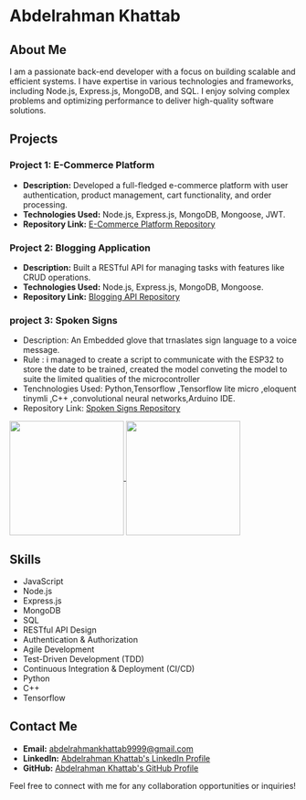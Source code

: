 # Abdelrahman Khattab

## About Me

I am a passionate back-end developer with a focus on building scalable and efficient systems. I have expertise in various technologies and frameworks, including Node.js, Express.js, MongoDB, and SQL. I enjoy solving complex problems and optimizing performance to deliver high-quality software solutions.


## Projects

### Project 1: E-Commerce Platform

- **Description:** Developed a full-fledged e-commerce platform with user authentication, product management, cart functionality, and order processing.
- **Technologies Used:** Node.js, Express.js, MongoDB, Mongoose, JWT.
- **Repository Link:** [E-Commerce Platform Repository](https://github.com/khttp/e-shop)

### Project 2: Blogging Application

- **Description:** Built a RESTful API for managing tasks with features like CRUD operations.
- **Technologies Used:** Node.js, Express.js, MongoDB, Mongoose.
- **Repository Link:** [Blogging API Repository](https://github.com/khttp/web-div/tree/develop/blog)

### project 3: Spoken Signs
- Description: An Embedded glove that trnaslates sign language to a voice message.
- Rule : i managed to create a script to communicate with the ESP32 to store the date to be trained, created the model conveting the model to suite the limited qualities of the microcontroller
- Tenchnologies Used: Python,Tensorflow ,Tensorflow lite micro ,eloquent tinymli ,C++ ,convolutional neural networks,Arduino IDE.
- Repository Link: [Spoken Signs Repository](https://github.com/alaaAbdelrahman/Graduation_project)

<a href="https://github.com/khttp/github-readme-stats">
  <img height=200 align="center" src="https://github-readme-stats.vercel.app/api?username=khttp&theme=gruvbox" />
</a>
<a href="https://github.com/anuraghazra/convoychat">
  <img height=200 align="center" src="https://github-readme-stats.vercel.app/api/top-langs?username=khttp&layout=compact&langs_count=8&card_width=320&theme=gruvbox" />
</a>

## Skills

  - JavaScript
  - Node.js
  - Express.js
  - MongoDB
  - SQL
  - RESTful API Design
  - Authentication & Authorization
  - Agile Development
  - Test-Driven Development (TDD)
  - Continuous Integration & Deployment (CI/CD)
  - Python
  - C++
  - Tensorflow

## Contact Me

- **Email:** abdelrahmankhattab9999@gmail.com
- **LinkedIn:** [Abdelrahman Khattab's LinkedIn Profile](https://www.linkedin.com/in/khttb)
- **GitHub:** [Abdelrahman Khattab's GitHub Profile](https://github.com/khttp)

Feel free to connect with me for any collaboration opportunities or inquiries!

